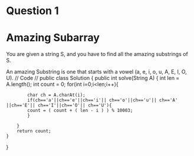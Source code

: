 # Question 1
# Amazing Subarray
You are given a string S, and you have to find all the amazing substrings of S.

An amazing Substring is one that starts with a vowel (a, e, i, o, u, A, E, I, O, U).
// Code //
public class Solution {
    public int solve(String A) {
        int len = A.length();
        int count = 0;
        for(int i=0;i<len;i++){
           
            char ch = A.charAt(i);
            if(ch=='a'||ch=='e'||ch=='i'|| ch=='o'||ch=='u'|| ch=='A' ||ch=='E'|| ch=='I'||ch=='O'|| ch=='U'){
            count = ( count + ( len - i ) ) % 10003;
            }

        }
        return count;
    }
}


